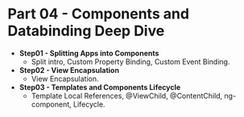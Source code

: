 # Part 04 - Components and Databinding Deep Dive

- **Step01 - Splitting Apps into Components**
  - Split intro, Custom Property Binding, Custom Event Binding.
- **Step02 - View Encapsulation**
  - View Encapsulation.
- **Step03 - Templates and Components Lifecycle**  
  - Template Local References, @ViewChild, @ContentChild, ng-component, Lifecycle.
